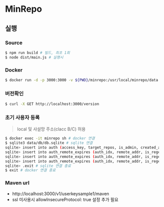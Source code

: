 # MinRepo

## 실행

### Source

```bash
$ npm run build # 빌드, 최초 1회
$ node dist/main.js # 실행시
```

### Docker

```bash
$ docker run -d -p 3000:3000 -v ${PWD}/minrepo:/usr/local/minrepo/data --name minrepo --restart unless-stopped mparang/minrepo:0.1.0
```

### 버전확인
```bash
$ curl -X GET http://localhost:3000/version
```

### 초기 사용자 등록
> local 및 사설망 주소(clacc B/C) 허용

```sh
$ docker exec -it minrepo sh # docker 연결
$ sqlite3 data/db/db.sqlite # sqlite 연결
sqlite> insert into auth (access_key, target_repos, is_admin, created_at) values ('userkeysample1',1,0,1638347959);
sqlite> insert into auth_remote_expires (auth_idx, remote_addr, is_regexp) values (1,'^(::ffff:)?127\.0\.0\.1$',1);
sqlite> insert into auth_remote_expires (auth_idx, remote_addr, is_regexp) values (1,'^(::ffff:)?172\.(1[6-9]|2[0-9]|3[0-1])\.\d{1,3}\.\d{1,3}$',1);
sqlite> insert into auth_remote_expires (auth_idx, remote_addr, is_regexp) values (1,'^(::ffff:)?192\.168\.\d{1,3}\.\d{1,3}$',1);
sqlite> .exit # sqlite 연결 종료
$ exit # docker 연결 종료
```

### Maven url
- http://localhost:3000/v1/userkeysample1/maven
- ssl 미사용시 allowInsecureProtocol: true 설정 추가 필요